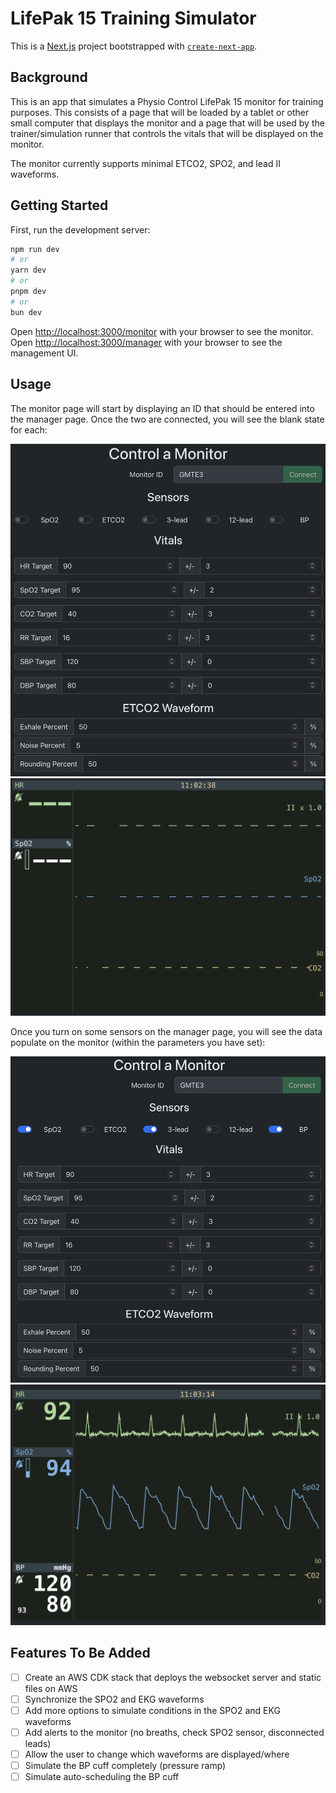 # LifePak 15 Training Simulator

This is a [Next.js](https://nextjs.org) project bootstrapped with [`create-next-app`](https://nextjs.org/docs/app/api-reference/cli/create-next-app).

## Background

This is an app that simulates a Physio Control LifePak 15 monitor for training purposes. This consists
of a page that will be loaded by a tablet or other small computer that displays the monitor and a page
that will be used by the trainer/simulation runner that controls the vitals that will be displayed on
the monitor.

The monitor currently supports minimal ETCO2, SPO2, and lead II waveforms.

## Getting Started

First, run the development server:

```bash
npm run dev
# or
yarn dev
# or
pnpm dev
# or
bun dev
```

Open [http://localhost:3000/monitor](http://localhost:3000/monitor) with your browser to see the monitor.
Open [http://localhost:3000/manager](http://localhost:3000/manager) with your browser to see the management UI.

## Usage

The monitor page will start by displaying an ID that should be entered into the manager page. Once the two are connected, you will see the blank state for each:

![Initial manager screen](public/manager-blank.png)
![Initial monitor screen](public/monitor-blank.png)

Once you turn on some sensors on the manager page, you will see the data populate on the monitor (within the parameters you have set):

![Manager with data](public/manager-with-sensors.png)
![Monitor with data](public/monitor-with-sensors.png)

## Features To Be Added
- [ ] Create an AWS CDK stack that deploys the websocket server and static files on AWS
- [ ] Synchronize the SPO2 and EKG waveforms
- [ ] Add more options to simulate conditions in the SPO2 and EKG waveforms
- [ ] Add alerts to the monitor (no breaths, check SPO2 sensor, disconnected leads)
- [ ] Allow the user to change which waveforms are displayed/where
- [ ] Simulate the BP cuff completely (pressure ramp)
- [ ] Simulate auto-scheduling the BP cuff
